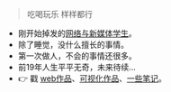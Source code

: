 > 吃喝玩乐
> 样样都行

* 刚开始掉发的[网络与新媒体学生](http://wcy.nfu.edu.cn/zh/学院概况/专业设置/)。
* 除了睡觉，没什么擅长的事情。
* 第一次做人，不会的事情还很多。
* 前19年人生平平无奇，未来待续...
* 👉 戳 [web作品](/portfolio)、[可视化作品](/infovis)、[一些笔记](/posts)。 


